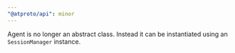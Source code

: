 ```yaml
---
"@atproto/api": minor
---
```


Agent is no longer an abstract class. Instead it can be instantiated using an `SessionManager` instance.
